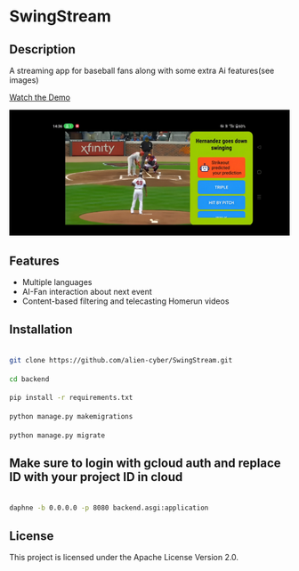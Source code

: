 # SwingStream

## Description
A streaming app for baseball fans along with some extra Ai features(see images)

[Watch the Demo ](https://www.youtube.com/watch?v=r6EG5Z9dVsc&ab_channel=Nanthakumar)


![Alt text](images/screenshot.jpeg)




## Features
- Multiple languages
- AI-Fan interaction about next event
- Content-based filtering and telecasting Homerun videos

## Installation
```sh

git clone https://github.com/alien-cyber/SwingStream.git

cd backend

pip install -r requirements.txt

python manage.py makemigrations

python manage.py migrate


```

## Make sure to login with gcloud auth and replace ID with your project ID in cloud 
```sh

daphne -b 0.0.0.0 -p 8080 backend.asgi:application

```




## License
This project is licensed under the Apache License Version 2.0.


